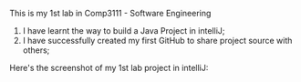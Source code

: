 This is my 1st lab in Comp3111 - Software Engineering
1. I have learnt the way to build a Java Project in intelliJ;
2. I have successfully created my first GitHub to share project source with others;

Here's the screenshot of my 1st lab project in intelliJ: